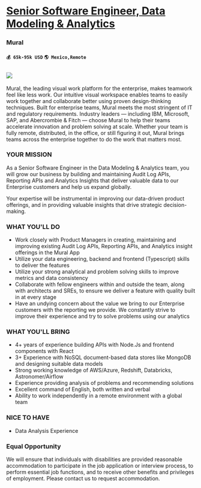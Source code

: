 # [Senior Software Engineer, Data Modeling & Analytics](https://www.remotewlb.com/apply/senior-software-engineer-data-modeling-analytics)  
### Mural  
#### `💰 65k-95k USD` `🌎 Mexico,Remote`  

## ![](https://i.imgur.com/CoZ3lG4.png)

Mural, the leading visual work platform for the enterprise, makes teamwork feel like less work. Our intuitive visual workspace enables teams to easily work together and collaborate better using proven design-thinking techniques. Built for enterprise teams, Mural meets the most stringent of IT and regulatory requirements. Industry leaders — including IBM, ‌Microsoft, SAP, and Abercrombie & Fitch — choose Mural to help their teams accelerate innovation and problem solving at scale. Whether your team is fully remote, distributed, in the office, or still figuring it out, Mural brings teams across the enterprise together to do the work that matters most.

### YOUR MISSION

As a Senior Software Engineer in the Data Modeling & Analytics team, you will grow our business by building and maintaining Audit Log APIs, Reporting APIs and Analytics Insights that deliver valuable data to our Enterprise customers and help us expand globally.

Your expertise will be instrumental in improving our data-driven product offerings, and in providing valuable insights that drive strategic decision-making.

### WHAT YOU'LL DO

  * Work closely with Product Managers in creating, maintaining and improving existing Audit Log APIs, Reporting APIs, and Analytics insight offerings in the Mural App
  * Utilize your data engineering, backend and frontend (Typescript) skills to deliver the features
  * Utilize your strong analytical and problem solving skills to improve metrics and data consistency
  * Collaborate with fellow engineers within and outside the team, along with architects and SREs, to ensure we deliver a feature with quality built in at every stage
  * Have an undying concern about the value we bring to our Enterprise customers with the reporting we provide. We constantly strive to improve their experience and try to solve problems using our analytics

### WHAT YOU'LL BRING

  * 4+ years of experience building APIs with Node.Js and frontend components with React 
  * 3+ Experience with NoSQL document-based data stores like MongoDB and designing suitable data models
  * Strong working knowledge of AWS/Azure, Redshift, Databricks, Astronomer/Airflow
  * Experience providing analysis of problems and recommending solutions
  * Excellent command of English, both written and verbal
  * Ability to work independently in a remote environment with a global team

### NICE TO HAVE

  * Data Analysis Experience 

### Equal Opportunity

We will ensure that individuals with disabilities are provided reasonable accommodation to participate in the job application or interview process, to perform essential job functions, and to receive other benefits and privileges of employment. Please contact us to request accommodation.

